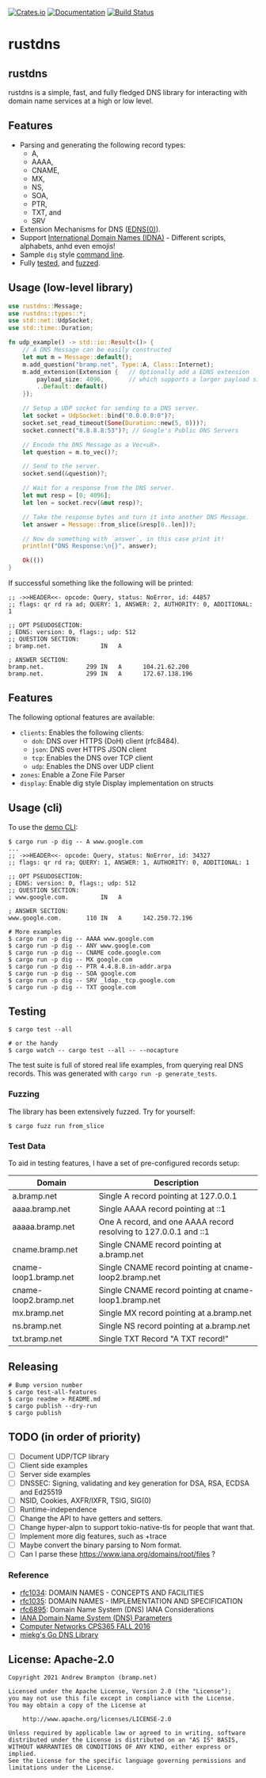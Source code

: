 [![Crates.io](https://img.shields.io/crates/v/rustdns.svg)](https://crates.io/crates/rustdns)
[![Documentation](https://docs.rs/rustdns/badge.svg)](https://docs.rs/rustdns)
[![Build Status](https://github.com/bramp/rustdns/actions/workflows/rust.yml/badge.svg)](https://github.com/bramp/rustdns)

# rustdns

## rustdns

rustdns is a simple, fast, and fully fledged DNS library for interacting
with domain name services at a high or low level.

## Features
* Parsing and generating the following record types:
  * A,
  * AAAA,
  * CNAME,
  * MX,
  * NS,
  * SOA,
  * PTR,
  * TXT, and
  * SRV
* Extension Mechanisms for DNS ([EDNS(0)]).
* Support [International Domain Names (IDNA)](https://en.wikipedia.org/wiki/Internationalized_domain_name) - Different scripts, alphabets, anhd even emojis!
* Sample `dig` style [command line](#usage-cli).
* Fully [tested](#testing), and [fuzzed](#fuzzing).

## Usage (low-level library)

```rust
use rustdns::Message;
use rustdns::types::*;
use std::net::UdpSocket;
use std::time::Duration;

fn udp_example() -> std::io::Result<()> {
    // A DNS Message can be easily constructed
    let mut m = Message::default();
    m.add_question("bramp.net", Type::A, Class::Internet);
    m.add_extension(Extension {   // Optionally add a EDNS extension
        payload_size: 4096,       // which supports a larger payload size.
        ..Default::default()
    });

    // Setup a UDP socket for sending to a DNS server.
    let socket = UdpSocket::bind("0.0.0.0:0")?;
    socket.set_read_timeout(Some(Duration::new(5, 0)))?;
    socket.connect("8.8.8.8:53")?; // Google's Public DNS Servers

    // Encode the DNS Message as a Vec<u8>.
    let question = m.to_vec()?;

    // Send to the server.
    socket.send(&question)?;

    // Wait for a response from the DNS server.
    let mut resp = [0; 4096];
    let len = socket.recv(&mut resp)?;

    // Take the response bytes and turn it into another DNS Message.
    let answer = Message::from_slice(&resp[0..len])?;

    // Now do something with `answer`, in this case print it!
    println!("DNS Response:\n{}", answer);

    Ok(())
}
```

If successful something like the following will be printed:

```
;; ->>HEADER<<- opcode: Query, status: NoError, id: 44857
;; flags: qr rd ra ad; QUERY: 1, ANSWER: 2, AUTHORITY: 0, ADDITIONAL: 1

;; OPT PSEUDOSECTION:
; EDNS: version: 0, flags:; udp: 512
;; QUESTION SECTION:
; bramp.net.              IN   A

; ANSWER SECTION:
bramp.net.            299 IN   A      104.21.62.200
bramp.net.            299 IN   A      172.67.138.196
```

## Features
The following optional features are available:

- `clients`: Enables the following clients:
  - `doh`: DNS over HTTPS (DoH) client (rfc8484).
  - `json`: DNS over HTTPS JSON client
  - `tcp`: Enables the DNS over TCP client
  - `udp`: Enables the DNS over UDP client
- `zones`: Enable a Zone File Parser
- `display`: Enable dig style Display implementation on structs

## Usage (cli)

To use the [demo CLI](https://github.com/bramp/rustdns/blob/main/src/rustdns/dig/main.rs):

```shell
$ cargo run -p dig -- A www.google.com
...
;; ->>HEADER<<- opcode: Query, status: NoError, id: 34327
;; flags: qr rd ra; QUERY: 1, ANSWER: 1, AUTHORITY: 0, ADDITIONAL: 1

;; OPT PSEUDOSECTION:
; EDNS: version: 0, flags:; udp: 512
;; QUESTION SECTION:
; www.google.com.         IN   A

; ANSWER SECTION:
www.google.com.       110 IN   A      142.250.72.196

# More examples
$ cargo run -p dig -- AAAA www.google.com
$ cargo run -p dig -- ANY www.google.com
$ cargo run -p dig -- CNAME code.google.com
$ cargo run -p dig -- MX google.com
$ cargo run -p dig -- PTR 4.4.8.8.in-addr.arpa
$ cargo run -p dig -- SOA google.com
$ cargo run -p dig -- SRV _ldap._tcp.google.com
$ cargo run -p dig -- TXT google.com
```
## Testing

```shell
$ cargo test --all

# or the handy
$ cargo watch -- cargo test --all -- --nocapture
```

The test suite is full of stored real life examples, from querying real DNS records.
This was generated with `cargo run -p generate_tests`.

### Fuzzing

The library has been extensively fuzzed. Try for yourself:

```shell
$ cargo fuzz run from_slice
```

### Test Data

To aid in testing features, I have a set of pre-configured records setup:

| Domain                | Description |
| --------------------- | ----------- |
| a.bramp.net           | Single A record pointing at 127.0.0.1 |
| aaaa.bramp.net        | Single AAAA record pointing at ::1 |
| aaaaa.bramp.net       | One A record, and one AAAA record resolving to 127.0.0.1 and ::1 |
| cname.bramp.net       | Single CNAME record pointing at a.bramp.net |
| cname-loop1.bramp.net | Single CNAME record pointing at cname-loop2.bramp.net |
| cname-loop2.bramp.net | Single CNAME record pointing at cname-loop1.bramp.net |
| mx.bramp.net          | Single MX record pointing at a.bramp.net |
| ns.bramp.net          | Single NS record pointing at a.bramp.net |
| txt.bramp.net         | Single TXT Record "A TXT record!" |

## Releasing

```shell
# Bump version number
$ cargo test-all-features
$ cargo readme > README.md
$ cargo publish --dry-run
$ cargo publish
```

## TODO (in order of priority)
* [ ] Document UDP/TCP library
* [ ] Client side examples
* [ ] Server side examples
* [ ] DNSSEC: Signing, validating and key generation for DSA, RSA, ECDSA and Ed25519
* [ ] NSID, Cookies, AXFR/IXFR, TSIG, SIG(0)
* [ ] Runtime-independence
* [ ] Change the API to have getters and setters.
* [ ] Change hyper-alpn to support tokio-native-tls for people that want that.
* [ ] Implement more dig features, such as +trace
* [ ] Maybe convert the binary parsing to Nom format.
* [ ] Can I parse these https://www.iana.org/domains/root/files ?

### Reference

* [rfc1034]: DOMAIN NAMES - CONCEPTS AND FACILITIES
* [rfc1035]: DOMAIN NAMES - IMPLEMENTATION AND SPECIFICATION
* [rfc6895]: Domain Name System (DNS) IANA Considerations
* [IANA Domain Name System (DNS) Parameters](https://www.iana.org/assignments/dns-parameters/dns-parameters.xhtml)
* [Computer Networks CPS365 FALL 2016](https://courses.cs.duke.edu//fall16/compsci356/DNS/DNS-primer.pdf)
* [miekg's Go DNS Library](https://github.com/miekg/dns)

[EDNS(0)]: https://en.wikipedia.org/wiki/Extension_Mechanisms_for_DNS
[rfc1034]: https://datatracker.ietf.org/doc/html/rfc1034
[rfc1035]: https://datatracker.ietf.org/doc/html/rfc1035
[rfc6895]: https://datatracker.ietf.org/doc/html/rfc6895

## License: Apache-2.0

```
Copyright 2021 Andrew Brampton (bramp.net)

Licensed under the Apache License, Version 2.0 (the "License");
you may not use this file except in compliance with the License.
You may obtain a copy of the License at

    http://www.apache.org/licenses/LICENSE-2.0

Unless required by applicable law or agreed to in writing, software
distributed under the License is distributed on an "AS IS" BASIS,
WITHOUT WARRANTIES OR CONDITIONS OF ANY KIND, either express or implied.
See the License for the specific language governing permissions and
limitations under the License.
```
